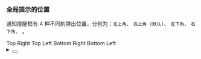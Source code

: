 ### 全局提示的位置

通知提醒框有 4 种不同的弹出位置，分别为：`左上角`、 `右上角 (默认)`、 `左下角`、 `右下角`、 。

<div class="cell-demo vp-raw">
  <yc-space>
    <yc-button
      type="primary"
      @click="handleNotification">
      Top Right
    </yc-button>
    <yc-button
      type="primary"
      @click="handleNotificationTopLeft">
      Top Left
    </yc-button>
    <yc-button
      type="primary"
      @click="handleNotificationBottomRight">
      Bottom Right
    </yc-button>
    <yc-button
      type="primary"
      @click="handleNotificationBottomLeft">
      Bottom Left
    </yc-button>
  </yc-space>
</div>

<script setup>
import { Notification } from 'yc-design-vue';
const handleNotification = () => {
  Notification.info({
    title: 'Title',
    content: 'This is a Notification!',
  });
};

const handleNotificationTopLeft = () => {
  Notification.info({
    title: 'Title',
    content: 'This is a Notification!',
    position: 'topLeft',
  });
};

const handleNotificationBottomRight = () => {
  Notification.info({
    title: 'Title',
    content: 'This is a Notification!',
    position: 'bottomRight',
  });
};

const handleNotificationBottomLeft = () => {
  Notification.info({
    title: 'Title',
    content: 'This is a Notification!',
    position: 'bottomLeft',
  });
};
</script>

<details>
<summary>
 <button class="code-btn"  >
    <icon-code />
 </button>
</summary>

```vue
<template>
  <yc-space>
    <yc-button
      type="primary"
      @click="handleNotification">
      Top Right
    </yc-button>
    <yc-button
      type="primary"
      @click="handleNotificationTopLeft">
      Top Left
    </yc-button>
    <yc-button
      type="primary"
      @click="handleNotificationBottomRight">
      Bottom Right
    </yc-button>
    <yc-button
      type="primary"
      @click="handleNotificationBottomLeft">
      Bottom Left
    </yc-button>
  </yc-space>
</template>

<script setup>
import { Notification } from 'yc-design-vue';
const handleNotification = () => {
  Notification.info({
    title: 'Title',
    content: 'This is a Notification!',
  });
};

const handleNotificationTopLeft = () => {
  Notification.info({
    title: 'Title',
    content: 'This is a Notification!',
    position: 'topLeft',
  });
};

const handleNotificationBottomRight = () => {
  Notification.info({
    title: 'Title',
    content: 'This is a Notification!',
    position: 'bottomRight',
  });
};

const handleNotificationBottomLeft = () => {
  Notification.info({
    title: 'Title',
    content: 'This is a Notification!',
    position: 'bottomLeft',
  });
};
</script>
```

</details>
